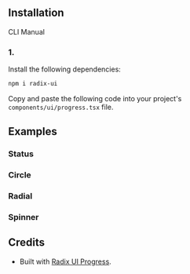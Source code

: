 ## Installation

CLI
Manual

### 1.

Install the following dependencies:

```bash
npm i radix-ui
```

Copy and paste the following code into your project's `components/ui/progress.tsx` file.

## Examples

### Status

### Circle

### Radial

### Spinner

## Credits

- Built with [Radix UI Progress](https://www.radix-ui.com/primitives/docs/components/progress).
